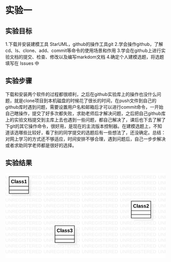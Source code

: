 # 实验一

## 实验目标
1.下载并安装建模工具 StarUML，github的操作工具git
2.学会操作github，了解cd、ls、clone、add、commit等命令的使用场景和作用
3.学会在github上进行实验文档的提交、检查、修改以及编写markdom文档
4.确定个人建模选题，将选题填写在 Issues 中
## 实验步骤
  下载和安装两个软件的过程都很顺利，之后在github实验库上的操作也没什么问题，就是clone项目到本机磁盘的时候花了很长的时间，在push文件到自己的github库时遇到问题，需要设置用户名和邮箱后才可以进行commit命令，一开始自己瞎操作，提交了好多次都失败，求助老师后才解决问题，之后把自己github库上的实验文档提交到主库上去也遇到一些问题，都自己解决了，课后也下去了解了下git的其它操作命令，很好用，是现在的主流版本控制器。在建模选题上，不知道该选哪些比较好，看了别的同学提交的选题后有一些想法了，还没确定。总结：对网上学习的方式还不够适应，时间安排不够合理，遇到问题后，自己一步步解决或者求助同学老师都是很好的选择。
## 实验结果

![第一个UML图](./model1.jpg)
